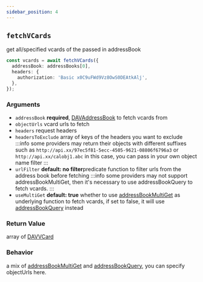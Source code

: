 ```yaml
---
sidebar_position: 4
---
```


## `fetchVCards`

get all/specified vcards of the passed in addressBook

```ts
const vcards = await fetchVCards({
  addressBook: addressBooks[0],
  headers: {
    authorization: 'Basic x0C9uFWd9Vz8OwS0DEAtkAlj',
  },
});
```

### Arguments

- `addressBook` **required**, [DAVAddressBook](../types/DAVAddressBook.md) to fetch vcards from
- `objectUrls` vcard urls to fetch
- `headers` request headers
- `headersToExclude` array of keys of the headers you want to exclude
  :::info
  some providers may return their objects with different suffixes such as `http://api.xx/97ec5f81-5ecc-4505-9621-08806f6796a3` or `http://api.xx/calobj1.abc`
  in this case, you can pass in your own object name filter
  :::
- `urlFilter` **default: no filter**predicate function to filter urls from the address book before fetching
  :::info
  some providers may not support addressBookMultiGet, then it's necessary to use addressBookQuery to fetch vcards.
  :::
- `useMultiGet` **default: true** whether to use [addressBookMultiGet](./addressBookMultiGet.md) as underlying function to fetch vcards, if set to false, it will use [addressBookQuery](./addressBookQuery.md) instead

### Return Value

array of [DAVVCard](../types/DAVVCard.md)

### Behavior

a mix of [addressBookMultiGet](addressBookMultiGet.md) and [addressBookQuery](addressBookQuery.md), you can specify objectUrls here.
